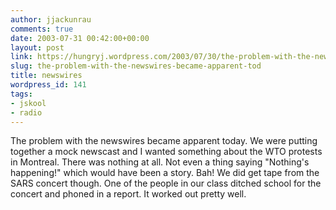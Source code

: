 ```yaml
---
author: jjackunrau
comments: true
date: 2003-07-31 00:42:00+00:00
layout: post
link: https://hungryj.wordpress.com/2003/07/30/the-problem-with-the-newswires-became-apparent-tod/
slug: the-problem-with-the-newswires-became-apparent-tod
title: newswires
wordpress_id: 141
tags:
- jskool
- radio
---
```


The problem with the newswires became apparent today.  We were putting together a mock newscast and I wanted something about the WTO protests in Montreal.  There was nothing at all.  Not even a thing saying "Nothing's happening!" which would have been a story.  Bah!  We did get tape from the SARS concert though.  One of the people in our class ditched school for the concert and phoned in a report.  It worked out pretty well.
